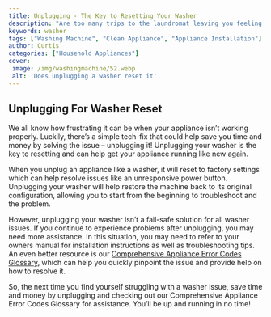 ```yaml
---
title: Unplugging - The Key to Resetting Your Washer
description: "Are too many trips to the laundromat leaving you feeling helpless Discover the key to resetting your washer without an expensive repair - Unplugging"
keywords: washer
tags: ["Washing Machine", "Clean Appliance", "Appliance Installation"]
author: Curtis
categories: ["Household Appliances"]
cover: 
 image: /img/washingmachine/52.webp
 alt: 'Does unplugging a washer reset it'
---
```

## Unplugging For Washer Reset 
We all know how frustrating it can be when your appliance isn’t working properly. Luckily, there’s a simple tech-fix that could help save you time and money by solving the issue – unplugging it! Unplugging your washer is the key to resetting and can help get your appliance running like new again. 

When you unplug an appliance like a washer, it will reset to factory settings which can help resolve issues like an unresponsive power button. Unplugging your washer will help restore the machine back to its original configuration, allowing you to start from the beginning to troubleshoot and the problem. 

However, unplugging your washer isn’t a fail-safe solution for all washer issues. If you continue to experience problems after unplugging, you may need more assistance. In this situation, you may need to refer to your owners manual for installation instructions as well as troubleshooting tips. An even better resource is our [Comprehensive Appliance Error Codes Glossary](./error-codes/), which can help you quickly pinpoint the issue and provide help on how to resolve it. 

So, the next time you find yourself struggling with a washer issue, save time and money by unplugging and checking out our Comprehensive Appliance Error Codes Glossary for assistance. You’ll be up and running in no time!

